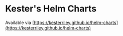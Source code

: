 # Kester's Helm Charts

Available via [https://kesterriley.github.io/helm-charts](https://kesterriley.github.io/helm-charts)

